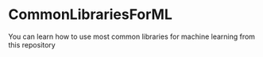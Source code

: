 # CommonLibrariesForML
You can learn how to use most common libraries for machine learning from this repository
